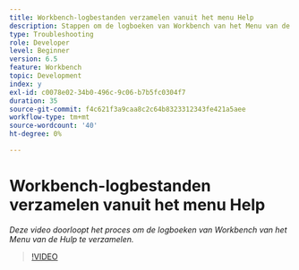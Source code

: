 ```yaml
---
title: Workbench-logbestanden verzamelen vanuit het menu Help
description: Stappen om de logboeken van Workbench van het Menu van de Hulp te verzamelen
type: Troubleshooting
role: Developer
level: Beginner
version: 6.5
feature: Workbench
topic: Development
index: y
exl-id: c0078e02-34b0-496c-9c06-b7b5fc0304f7
duration: 35
source-git-commit: f4c621f3a9caa8c2c64b8323312343fe421a5aee
workflow-type: tm+mt
source-wordcount: '40'
ht-degree: 0%

---
```


# Workbench-logbestanden verzamelen vanuit het menu Help

*Deze video doorloopt het proces om de logboeken van Workbench van het Menu van de Hulp te verzamelen.*

>[!VIDEO](https://video.tv.adobe.com/v/335501?quality=12&learn=on)

